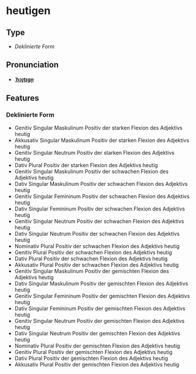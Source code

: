 # heutigen
## Type
- _Deklinierte Form_
## Pronunciation
- **_[ˈhɔɪ̯tɪɡn̩](https://commons.wikimedia.org/wiki/File:De-heutigen.ogg)_**
## Features
### Deklinierte Form
- Genitiv Singular Maskulinum Positiv der starken Flexion des Adjektivs heutig
- Akkusativ Singular Maskulinum Positiv der starken Flexion des Adjektivs heutig
- Genitiv Singular Neutrum Positiv der starken Flexion des Adjektivs heutig
- Dativ Plural Positiv der starken Flexion des Adjektivs heutig
- Genitiv Singular Maskulinum Positiv der schwachen Flexion des Adjektivs heutig
- Dativ Singular Maskulinum Positiv der schwachen Flexion des Adjektivs heutig
- Genitiv Singular Femininum Positiv der schwachen Flexion des Adjektivs heutig
- Dativ Singular Femininum Positiv der schwachen Flexion des Adjektivs heutig
- Genitiv Singular Neutrum Positiv der schwachen Flexion des Adjektivs heutig
- Dativ Singular Neutrum Positiv der schwachen Flexion des Adjektivs heutig
- Nominativ Plural Positiv der schwachen Flexion des Adjektivs heutig
- Genitiv Plural Positiv der schwachen Flexion des Adjektivs heutig
- Dativ Plural Positiv der schwachen Flexion des Adjektivs heutig
- Akkusativ Plural Positiv der schwachen Flexion des Adjektivs heutig
- Genitiv Singular Maskulinum Positiv der gemischten Flexion des Adjektivs heutig
- Dativ Singular Maskulinum Positiv der gemischten Flexion des Adjektivs heutig
- Genitiv Singular Femininum Positiv der gemischten Flexion des Adjektivs heutig
- Dativ Singular Femininum Positiv der gemischten Flexion des Adjektivs heutig
- Genitiv Singular Neutrum Positiv der gemischten Flexion des Adjektivs heutig
- Dativ Singular Neutrum Positiv der gemischten Flexion des Adjektivs heutig
- Nominativ Plural Positiv der gemischten Flexion des Adjektivs heutig
- Genitiv Plural Positiv der gemischten Flexion des Adjektivs heutig
- Dativ Plural Positiv der gemischten Flexion des Adjektivs heutig
- Akkusativ Plural Positiv der gemischten Flexion des Adjektivs heutig
